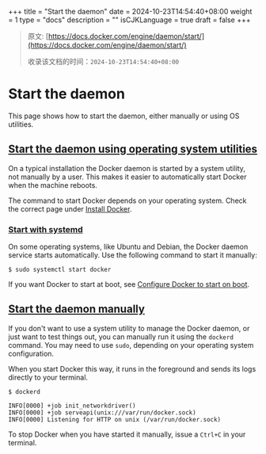+++
title = "Start the daemon"
date = 2024-10-23T14:54:40+08:00
weight = 1
type = "docs"
description = ""
isCJKLanguage = true
draft = false
+++

> 原文: [https://docs.docker.com/engine/daemon/start/](https://docs.docker.com/engine/daemon/start/)
>
> 收录该文档的时间：`2024-10-23T14:54:40+08:00`

# Start the daemon

This page shows how to start the daemon, either manually or using OS utilities.

## [Start the daemon using operating system utilities](https://docs.docker.com/engine/daemon/start/#start-the-daemon-using-operating-system-utilities)

On a typical installation the Docker daemon is started by a system utility, not manually by a user. This makes it easier to automatically start Docker when the machine reboots.

The command to start Docker depends on your operating system. Check the correct page under [Install Docker](https://docs.docker.com/engine/install/).

### [Start with systemd](https://docs.docker.com/engine/daemon/start/#start-with-systemd)

On some operating systems, like Ubuntu and Debian, the Docker daemon service starts automatically. Use the following command to start it manually:



```console
$ sudo systemctl start docker
```

If you want Docker to start at boot, see [Configure Docker to start on boot](https://docs.docker.com/engine/install/linux-postinstall/#configure-docker-to-start-on-boot-with-systemd).

## [Start the daemon manually](https://docs.docker.com/engine/daemon/start/#start-the-daemon-manually)

If you don't want to use a system utility to manage the Docker daemon, or just want to test things out, you can manually run it using the `dockerd` command. You may need to use `sudo`, depending on your operating system configuration.

When you start Docker this way, it runs in the foreground and sends its logs directly to your terminal.



```console
$ dockerd

INFO[0000] +job init_networkdriver()
INFO[0000] +job serveapi(unix:///var/run/docker.sock)
INFO[0000] Listening for HTTP on unix (/var/run/docker.sock)
```

To stop Docker when you have started it manually, issue a `Ctrl+C` in your terminal.
